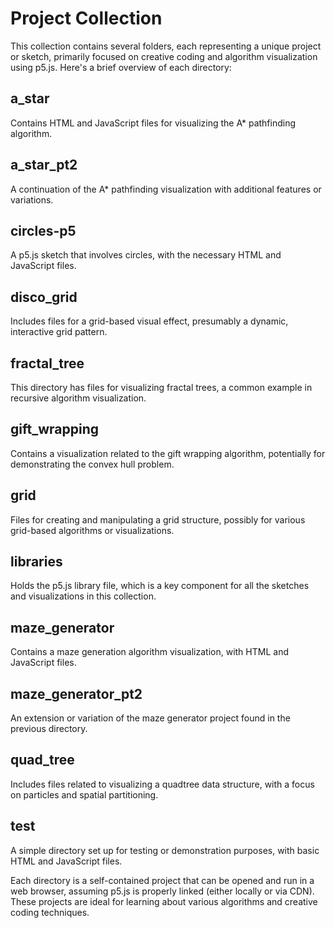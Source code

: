 # Project Collection

This collection contains several folders, each representing a unique project or sketch, primarily focused on creative coding and algorithm visualization using p5.js. Here's a brief overview of each directory:

## a_star

Contains HTML and JavaScript files for visualizing the A\* pathfinding algorithm.

## a_star_pt2

A continuation of the A\* pathfinding visualization with additional features or variations.

## circles-p5

A p5.js sketch that involves circles, with the necessary HTML and JavaScript files.

## disco_grid

Includes files for a grid-based visual effect, presumably a dynamic, interactive grid pattern.

## fractal_tree

This directory has files for visualizing fractal trees, a common example in recursive algorithm visualization.

## gift_wrapping

Contains a visualization related to the gift wrapping algorithm, potentially for demonstrating the convex hull problem.

## grid

Files for creating and manipulating a grid structure, possibly for various grid-based algorithms or visualizations.

## libraries

Holds the p5.js library file, which is a key component for all the sketches and visualizations in this collection.

## maze_generator

Contains a maze generation algorithm visualization, with HTML and JavaScript files.

## maze_generator_pt2

An extension or variation of the maze generator project found in the previous directory.

## quad_tree

Includes files related to visualizing a quadtree data structure, with a focus on particles and spatial partitioning.

## test

A simple directory set up for testing or demonstration purposes, with basic HTML and JavaScript files.

Each directory is a self-contained project that can be opened and run in a web browser, assuming p5.js is properly linked (either locally or via CDN). These projects are ideal for learning about various algorithms and creative coding techniques.
